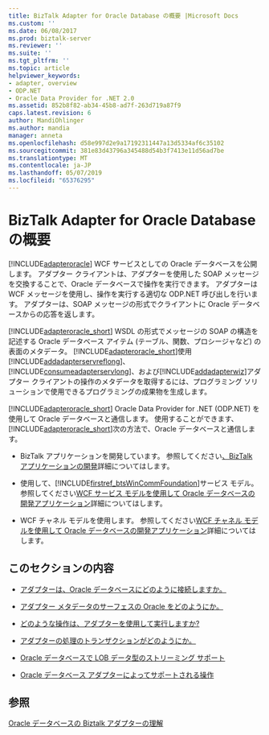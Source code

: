 ```yaml
---
title: BizTalk Adapter for Oracle Database の概要 |Microsoft Docs
ms.custom: ''
ms.date: 06/08/2017
ms.prod: biztalk-server
ms.reviewer: ''
ms.suite: ''
ms.tgt_pltfrm: ''
ms.topic: article
helpviewer_keywords:
- adapter, overview
- ODP.NET
- Oracle Data Provider for .NET 2.0
ms.assetid: 852b8f82-ab34-45b8-ad7f-263d719a87f9
caps.latest.revision: 6
author: MandiOhlinger
ms.author: mandia
manager: anneta
ms.openlocfilehash: d58e997d2e9a17192311447a13d5334af6c35102
ms.sourcegitcommit: 381e83d43796a345488d54b3f7413e11d56ad7be
ms.translationtype: MT
ms.contentlocale: ja-JP
ms.lasthandoff: 05/07/2019
ms.locfileid: "65376295"
---
```

# <a name="overview-of-biztalk-adapter-for-oracle-database"></a>BizTalk Adapter for Oracle Database の概要
[!INCLUDE[adapteroracle](../../includes/adapteroracle-md.md)] WCF サービスとしての Oracle データベースを公開します。 アダプター クライアントは、アダプターを使用した SOAP メッセージを交換することで、Oracle データベースで操作を実行できます。 アダプターは WCF メッセージを使用し、操作を実行する適切な ODP.NET 呼び出しを行います。 アダプターは、SOAP メッセージの形式でクライアントに Oracle データベースからの応答を返します。  
  
 [!INCLUDE[adapteroracle_short](../../includes/adapteroracle-short-md.md)] WSDL の形式でメッセージの SOAP の構造を記述する Oracle データベース アイテム (テーブル、関数、プロシージャなど) の表面のメタデータ。 [!INCLUDE[adapteroracle_short](../../includes/adapteroracle-short-md.md)]使用[!INCLUDE[addadapterservreflong](../../includes/addadapterservreflong-md.md)]、 [!INCLUDE[consumeadapterservlong](../../includes/consumeadapterservlong-md.md)]、および[!INCLUDE[addadapterwiz](../../includes/addadapterwiz-md.md)]アダプター クライアントの操作のメタデータを取得するには、プログラミング ソリューションで使用できるプログラミングの成果物を生成します。  
  
 [!INCLUDE[adapteroracle_short](../../includes/adapteroracle-short-md.md)] Oracle Data Provider for .NET (ODP.NET) を使用して Oracle データベースと通信します。 使用することができます、[!INCLUDE[adapteroracle_short](../../includes/adapteroracle-short-md.md)]次の方法で、Oracle データベースと通信します。  
  
- BizTalk アプリケーションを開発しています。 参照してください[、BizTalk アプリケーションの開発](../../core/develop-your-biztalk-applications.md)詳細についてはします。  
  
- 使用して、[!INCLUDE[firstref_btsWinCommFoundation](../../includes/firstref-btswincommfoundation-md.md)]サービス モデル。 参照してください[WCF サービス モデルを使用して Oracle データベースの開発アプリケーション](../../adapters-and-accelerators/adapter-oracle-database/develop-oracle-database-applications-using-the-wcf-service-model.md)詳細についてはします。  
  
- WCF チャネル モデルを使用します。 参照してください[WCF チャネル モデルを使用して Oracle データベースの開発アプリケーション](../../adapters-and-accelerators/adapter-oracle-database/develop-oracle-database-applications-using-the-wcf-channel-model.md)詳細についてはします。  
  
## <a name="in-this-section"></a>このセクションの内容  
  
-   [アダプターは、Oracle データベースにどのように接続しますか。](https://msdn.microsoft.com/library/cc185360(v=bts.10).aspx)  
  
-   [アダプター メタデータのサーフェスの Oracle をどのようにか。](https://msdn.microsoft.com/library/cc185310(v=bts.10).aspx)  
  
-   [どのような操作は、アダプターを使用して実行しますか?](https://msdn.microsoft.com/library/cc185259(v=bts.10).aspx)  
  
-   [アダプターの処理のトランザクションがどのようにか。](https://msdn.microsoft.com/library/dd788428.aspx)  
  
-   [Oracle データベースで LOB データ型のストリーミング サポート](../../adapters-and-accelerators/adapter-oracle-database/streaming-support-for-lob-data-types-in-oracle-database.md)  
  
-   [Oracle データベース アダプターによってサポートされる操作](../../adapters-and-accelerators/adapter-oracle-database/what-operations-are-supported-by-the-oracle-database-adapter.md)  
  
## <a name="see-also"></a>参照  
 [Oracle データベースの Biztalk アダプターの理解](../../adapters-and-accelerators/adapter-oracle-database/understand-the-biztalk-adapter-for-oracle-database.md)